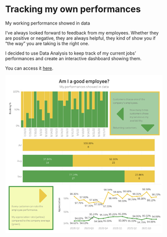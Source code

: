 # Tracking my own performances
My working performance showed in data

I’ve always looked forward to feedback from my employees. Whether they are positive or negative, they are always helpful, they kind of show you if “the way” you are taking is the right one.

I decided to use Data Analysis to keep track of my current jobs’ performances and create an interactive dashboard showing them.

You can access it [here](https://public.tableau.com/views/KPI_16634848658740/Dashboard1?:language=en-US&publish=yes&:display_count=n&:origin=viz_share_link).

![My working performance showed in data](https://raw.githubusercontent.com/ferralex/personal-performances/main/kpi.png)
